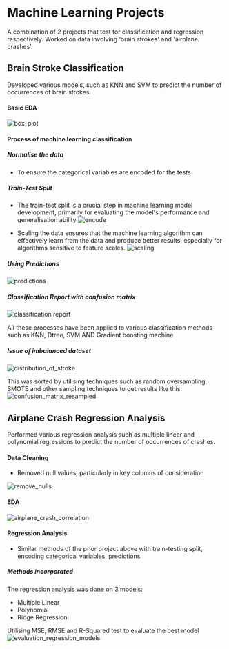 # Machine Learning Projects

 A combination of 2 projects that test for classification and regression respectively. 
 Worked on data involving ‘brain strokes' and 'airplane crashes'. 

## Brain Stroke Classification

Developed various models, such as KNN and SVM to predict the number of occurrences of brain strokes. 

#### Basic EDA
![box_plot](https://github.com/jenu-21/machine-learning-project/assets/133542213/60df8f01-e73c-4dc4-aad1-19a44c02dda7)

#### Process of machine learning classification

##### Normalise the data
- To ensure the categorical variables are encoded for the tests

##### Train-Test Split 
- The train-test split is a crucial step in machine learning model development, primarily for evaluating the model's performance and generalisation ability
![encode](https://github.com/jenu-21/machine-learning-project/assets/133542213/293b1f9a-6f53-487b-964d-f9055fdc0153)

- Scaling the data ensures that the machine learning algorithm can effectively learn from the data and produce better results, especially for algorithms sensitive to feature scales.
  ![scaling](https://github.com/jenu-21/machine-learning-project/assets/133542213/c779ae96-efb0-4deb-8a83-d1fd973d6bf1)

##### Using Predictions
![predictions](https://github.com/jenu-21/machine-learning-project/assets/133542213/20f2a43c-f2e1-458e-b967-6cc58cd704a0)

##### Classification Report with confusion matrix 
![classification report](https://github.com/jenu-21/machine-learning-project/assets/133542213/ed880e5e-7ad1-48ab-83d0-4082d14d7258)

All these processes have been applied to various classification methods such as KNN, Dtree, SVM AND Gradient boosting machine

##### Issue of imbalanced dataset
![distribution_of_stroke](https://github.com/jenu-21/machine-learning-project/assets/133542213/f1893433-b210-4198-b90a-3c4af6dad963)

This was sorted by utilising techniques such as random oversampling, SMOTE and other sampling techniques to get results like this
![confusion_matrix_resampled](https://github.com/jenu-21/machine-learning-project/assets/133542213/8659a24f-08cd-4d8a-b9ff-145fcabcdba4)


## Airplane Crash Regression Analysis

Performed various regression analysis such as multiple linear and polynomial regressions to predict the number of occurrences of crashes.

#### Data Cleaning

- Removed null values, particularly in key columns of consideration
  
![remove_nulls](https://github.com/jenu-21/machine-learning-project/assets/133542213/86293e37-6977-4454-87de-a7281c9de31f)

#### EDA 
![airplane_crash_correlation](https://github.com/jenu-21/machine-learning-project/assets/133542213/28cb0b5a-0ffa-4839-a3b5-68d0a3863c53)

#### Regression Analysis 

- Similar methods of the prior project above with train-testing split, encoding categorical variables, predictions

##### Methods incorporated
The regression analysis was done on 3 models:
- Multiple Linear
- Polynomial
- Ridge Regression

Utilising MSE, RMSE and R-Squared test to evaluate the best model 
![evaluation_regression_models](https://github.com/jenu-21/machine-learning-project/assets/133542213/2177ed4a-3d95-4369-a49c-e0609593a772)



